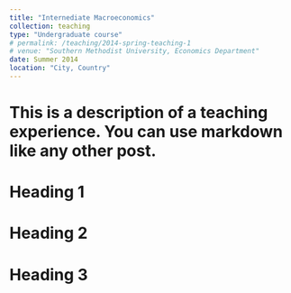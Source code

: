 ```yaml
---
title: "Internediate Macroeconomics"
collection: teaching
type: "Undergraduate course"
# permalink: /teaching/2014-spring-teaching-1
# venue: "Southern Methodist University, Economics Department"
date: Summer 2014
location: "City, Country"
---
```


# This is a description of a teaching experience. You can use markdown like any other post.

Heading 1
======

Heading 2
======

Heading 3
======
